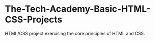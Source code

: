 # The-Tech-Academy-Basic-HTML-CSS-Projects

HTML/CSS project exercising the core principles of HTML and CSS.
